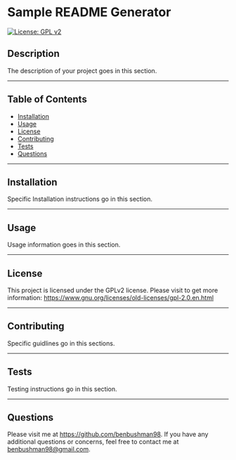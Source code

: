 # Sample README Generator

[![License: GPL v2](https://img.shields.io/badge/License-GPL_v2-blue.svg)](https://www.gnu.org/licenses/old-licenses/gpl-2.0.en.html)

## Description
The description of your project goes in this section.

---

## Table of Contents
- [Installation](#installation)
- [Usage](#usage)
- [License](#license)
- [Contributing](#contributing)
- [Tests](#test)
- [Questions](#questions)

---

## Installation
Specific Installation instructions go in this section.

---

## Usage
Usage information goes in this section.

---

## License
This project is licensed under the GPLv2 license.
Please visit to get more information: https://www.gnu.org/licenses/old-licenses/gpl-2.0.en.html

---

## Contributing
Specific guidlines go in this sections.

---

## Tests
Testing instructions go in this section.

---

## Questions
Please visit me at https://github.com/benbushman98. 
If you have any additional questions or concerns, feel free to contact me at benbushman98@gmail.com.
